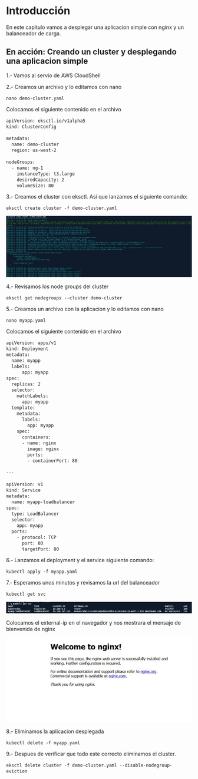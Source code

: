# Introducción

En este capitulo vamos a desplegar una aplicacion simple con nginx y un balanceador de carga.

## En acción: Creando un cluster y desplegando una aplicacion simple

1.- Vamos al servio de AWS CloudShell

2.- Creamos un archivo y lo editamos con nano

```
nano demo-cluster.yaml
```

Colocamos el siguiente contenido en el archivo

```
apiVersion: eksctl.io/v1alpha5
kind: ClusterConfig

metadata:
  name: demo-cluster
  region: us-west-2

nodeGroups:
  - name: ng-1
    instanceType: t3.large
    desiredCapacity: 2
    volumeSize: 80
```
3.- Creamos el cluster con eksctl. Asi que lanzamos el siguiente comando:
```
eksctl create cluster -f demo-cluster.yaml
```
![Verificar versiones](/img/6-1.image.jpg)

4.- Revisamos los node groups del cluster
```
eksctl get nodegroups --cluster demo-cluster
```

5.- Creamos un archivo con la aplicacion y lo editamos con nano

```
nano myapp.yaml
```
Colocamos el siguiente contenido en el archivo

```
apiVersion: apps/v1
kind: Deployment
metadata:
  name: myapp
  labels:
      app: myapp
spec:
  replicas: 2
  selector:
    matchLabels:
      app: myapp
  template: 
    metadata:
      labels: 
        app: myapp
    spec:
      containers:
      - name: nginx
        image: nginx
        ports:
        - containerPort: 80

---

apiVersion: v1
kind: Service
metadata:
  name: myapp-loadbalancer
spec:
  type: LoadBalancer
  selector:
    app: myapp
  ports:
    - protocol: TCP
      port: 80
      targetPort: 80
```
6.- Lanzamos el deployment y el service siguiente comando:
```
kubectl apply -f myapp.yaml
```
7.- Esperamos unos minutos y revisamos la url del balanceador  

```
kubectl get svc
```
![Verificar versiones](/img/6-2.image.jpg)

Colocamos el external-ip en el navegador y nos mostrara el mensaje de bienvenida de nginx

![Verificar versiones](/img/6-3.image.jpg)

8.- Eliminamos la aplicacion desplegada
```
kubectl delete -f myapp.yaml
```
9.- Despues de verificar que todo este correcto eliminamos el cluster.
```
eksctl delete cluster -f demo-cluster.yaml --disable-nodegroup-eviction
```
